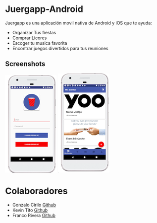 # Juergapp-Android

Juergapp es una aplicación movil nativa de Android y iOS que te ayuda:

  - Organizar Tus fiestas
  - Comprar Licores
  - Escoger tu musica favorita
  - Encontrar juegos divertidos para tus reuniones

## Screenshots

![login](01-img/01.png)
![eventos](01-img/02.png)
# Colaboradores

- Gonzalo Cirilo [Github](https://github.com/GonzaloCirilo/)
- Kevin Tito [Github](https://github.com/Dreadds/)
- Franco Rivera [Github](https://github.com/FrancoRivera/)

